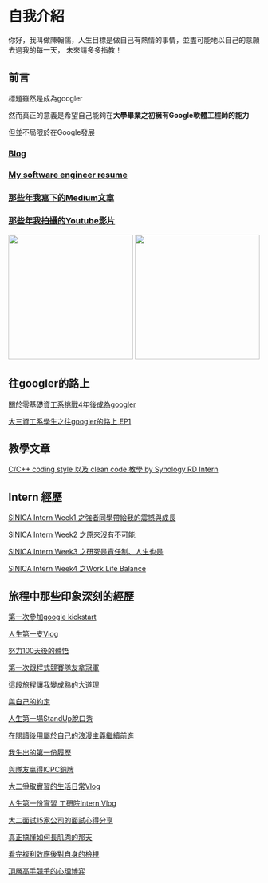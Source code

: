 # 自我介紹
你好，我叫做陳翰儒，人生目標是做自己有熱情的事情，並盡可能地以自己的意願去過我的每一天，
未來請多多指教！
## 前言
標題雖然是成為googler

然而真正的意義是希望自己能夠在**大學畢業之初擁有Google軟體工程師的能力**

但並不局限於在Google發展
### [Blog](https://hacker-davinci.github.io/blog/)
### [My software engineer resume](https://hacker-davinci.github.io/CV/HANRU_CHEN_CV.pdf)
### [那些年我寫下的Medium文章](https://future-outlier.medium.com/)
### [那些年我拍攝的Youtube影片](https://www.youtube.com/channel/UCOwyfb8QhvvXQpoQLJpmEKQ)
<p float="left">
  <img src="https://user-images.githubusercontent.com/76461262/174947667-e6f8e2e7-6508-4965-ac6e-cc9ff6496793.png" width="250">
  <img src="https://user-images.githubusercontent.com/76461262/174946417-ddb30a20-4772-4748-ab6f-f1e2b1d7637b.jpg" width="250">
</p>



## 往googler的路上
[關於零基礎資工系挑戰4年後成為googler](https://slashie-person-and-googler.medium.com/%E9%9B%B6%E5%9F%BA%E7%A4%8E%E8%B3%87%E5%B7%A5%E7%B3%BB%E5%AD%B8%E7%94%9F%E5%9C%A8%E6%88%90%E7%82%BAgoogle%E5%B7%A5%E7%A8%8B%E5%B8%AB%E4%B9%8B%E8%B7%AF-af5d71300d82)

[大三資工系學生之往googler的路上 EP1](https://youtu.be/MuF5Au3KXA8)

## 教學文章
[C/C++ coding style 以及 clean code 教學 by Synology RD Intern](https://future-outlier.medium.com/c-c-coding-style-以及-clean-code-教學-by-synology-rd-intern-a169decef2d0)

## Intern 經歷

[SINICA Intern Week1 之強者同學帶給我的震撼與成長](https://slashie-person-and-googler.medium.com/sinica-week-1-%E4%B9%8B%E5%BC%B7%E8%80%85%E5%90%8C%E5%AD%B8%E5%B8%B6%E7%B5%A6%E6%88%91%E7%9A%84%E9%9C%87%E6%92%BC%E8%88%87%E6%88%90%E9%95%B7-a387a04c1c93)

[SINICA Intern Week2 之原來沒有不可能](https://slashie-person-and-googler.medium.com/sinica-intern-week2-%E4%B9%8B%E5%8E%9F%E4%BE%86%E6%B2%92%E6%9C%89%E4%B8%8D%E5%8F%AF%E8%83%BD-ca6f132f5252)

[SINICA Intern Week3 之研究是責任制、人生也是](https://slashie-person-and-googler.medium.com/sinica-intern-week3-%E4%B9%8B%E7%A0%94%E7%A9%B6%E6%98%AF%E8%B2%AC%E4%BB%BB%E5%88%B6-%E4%BA%BA%E7%94%9F%E4%B9%9F%E6%98%AF-ed8a800c0bb7)

[SINICA Intern Week4 之Work Life Balance](https://slashie-person-and-googler.medium.com/sinica-intern-week4%E4%B9%8Bwork-life-balance-fd76b1a88757)

## 旅程中那些印象深刻的經歷

[第一次參加google kickstart](https://slashie-person-and-googler.medium.com/%E5%BE%80googler%E7%9A%84%E8%B7%AF%E4%B8%8Aday45-760e3d4ee197)

[人生第一支Vlog](https://slashie-person-and-googler.medium.com/%E5%BE%80googler%E7%9A%84%E8%B7%AF%E4%B8%8Aday78-faf65bd6f801)

[努力100天後的體悟](https://slashie-person-and-googler.medium.com/%E5%BE%80googler%E7%9A%84%E8%B7%AF%E4%B8%8Aday100-9dd212dca228)

[第一次跟程式競賽隊友拿冠軍](https://slashie-person-and-googler.medium.com/%E5%BE%80googler%E7%9A%84%E8%B7%AF%E4%B8%8Aday121-a348c6ac4005)

[這段旅程讓我變成熟的大道理](https://slashie-person-and-googler.medium.com/%E5%BE%80googler%E7%9A%84%E8%B7%AF%E4%B8%8Aday200-ba5bf3fd6252)

[與自己的約定](https://slashie-person-and-googler.medium.com/the-journey-to-be-googler-day215-a43050bc1018)

[人生第一場StandUp脫口秀](https://slashie-person-and-googler.medium.com/the-journey-to-be-googler-day244-2e4858082cbc)

[在閱讀後用屬於自己的浪漫主義繼續前進](https://slashie-person-and-googler.medium.com/the-journey-to-be-googler-day267-c8a787c086bc)

[我生出的第一份履歷](https://slashie-person-and-googler.medium.com/the-journey-to-be-googler-day271-a141b5fe5544)

[與隊友贏得ICPC銅牌](https://slashie-person-and-googler.medium.com/the-journey-to-be-googler-day294-b124e464adec)

[大二爭取實習的生活日常Vlog](https://slashie-person-and-googler.medium.com/the-journey-to-be-googler-day296-39925ae9bb02)

[人生第一份實習 工研院Intern Vlog](https://slashie-person-and-googler.medium.com/the-journey-to-be-googler-day363-fc0a18d9a906)

[大二面試15家公司的面試心得分享](https://slashie-person-and-googler.medium.com/%E5%BE%80googler%E7%9A%84%E8%B7%AF%E4%B8%8Aday474-9a121e610cf6)

[真正搞懂如何長肌肉的那天](https://slashie-person-and-googler.medium.com/%E5%BE%80googler%E7%9A%84%E8%B7%AF%E4%B8%8Aday482-46c818b28960)

[看完複利效應後對自身的檢視](https://slashie-person-and-googler.medium.com/%E5%BE%80googler%E7%9A%84%E8%B7%AF%E4%B8%8Aday483-74ca970cbfd6)

[頂層高手競爭的心理博弈](https://future-outlier.medium.com/%E5%BE%80googler%E7%9A%84%E8%B7%AF%E4%B8%8Aday715-e68b6591dfba)


